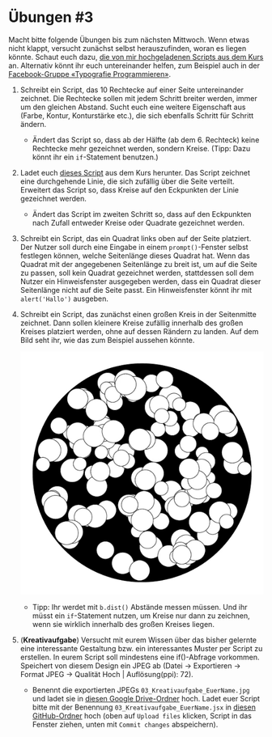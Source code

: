 # Übungen #3

Macht bitte folgende Übungen bis zum nächsten Mittwoch. Wenn etwas nicht klappt, versucht zunächst selbst herauszufinden, woran es liegen könnte. Schaut euch dazu, [die von mir hochgeladenen Scripts aus dem Kurs](https://github.com/typografie-haw-hamburg/Typografie-programmieren/tree/master/Kurs/03) an. Alternativ könnt ihr euch untereinander helfen, zum Beispiel auch in der [Facebook-Gruppe «Typografie Programmieren»](https://www.facebook.com/groups/1760227230910812/).

1. Schreibt ein Script, das 10 Rechtecke auf einer Seite untereinander zeichnet. Die Rechtecke sollen mit jedem Schritt breiter werden, immer um den gleichen Abstand. Sucht euch eine weitere Eigenschaft aus (Farbe, Kontur, Konturstärke etc.), die sich ebenfalls Schritt für Schritt ändern.

    - Ändert das Script so, dass ab der Hälfte (ab dem 6. Rechteck) keine Rechtecke mehr gezeichnet werden, sondern Kreise. (Tipp: Dazu könnt ihr ein `if`-Statement benutzen.)

2. Ladet euch [dieses Script](https://github.com/typografie-haw-hamburg/Typografie-programmieren/blob/master/Kurs/03/01_Linien.jsx) aus dem Kurs herunter. Das Script zeichnet eine durchgehende Linie, die sich zufällig über die Seite verteilt. Erweitert das Script so, dass Kreise auf den Eckpunkten der Linie gezeichnet werden.

    * Ändert das Script im zweiten Schritt so, dass auf den Eckpunkten nach Zufall entweder Kreise oder Quadrate gezeichnet werden.

3. Schreibt ein Script, das ein Quadrat links oben auf der Seite platziert. Der Nutzer soll durch eine Eingabe in einem `prompt()`-Fenster selbst festlegen können, welche Seitenlänge dieses Quadrat hat. Wenn das Quadrat mit der angegebenen Seitenlänge zu breit ist, um auf die Seite zu passen, soll kein Quadrat gezeichnet werden, stattdessen soll dem Nutzer ein Hinweisfenster ausgegeben werden, dass ein Quadrat dieser Seitenlänge nicht auf die Seite passt. Ein Hinweisfenster könnt ihr mit `alert('Hallo')` ausgeben.

4. Schreibt ein Script, das zunächst einen großen Kreis in der Seitenmitte zeichnet. Dann sollen kleinere Kreise zufällig innerhalb des großen Kreises platziert werden, ohne auf dessen Rändern zu landen. Auf dem Bild seht ihr, wie das zum Beispiel aussehen könnte.

    ![Kreise im Kreis](/Material/Bilder/Uebungen/2017/03/KreiseImKreis.jpg)

    * Tipp: Ihr werdet mit `b.dist()` Abstände messen müssen. Und ihr müsst ein `if`-Statement nutzen, um Kreise nur dann zu zeichnen, wenn sie wirklich innerhalb des großen Kreises liegen.

5. (**Kreativaufgabe**) Versucht mit eurem Wissen über das bisher gelernte eine interessante Gestaltung bzw. ein interessantes Muster per Script zu erstellen. In eurem Script soll mindestens eine if()-Abfrage vorkommen. Speichert von diesem Design ein JPEG ab (Datei -> Exportieren -> Format JPEG -> Qualität Hoch | Auflösung(ppi): 72).

    * Benennt die exportierten JPEGs `03_Kreativaufgabe_EuerName.jpg` und ladet sie in [diesen Google Drive-Ordner](https://drive.google.com/drive/folders/0B6USBbEchpCkMDVaWWdJZHBTRDA) hoch. Ladet euer Script bitte mit der Benennung `03_Kreativaufgabe_EuerName.jsx` in [diesen  GitHub-Ordner](https://github.com/typografie-haw-hamburg/Typografie-programmieren/tree/master/Uebungen/Loesungen) hoch (oben auf `Upload files` klicken, Script in das Fenster ziehen, unten mit `Commit changes` abspeichern).
